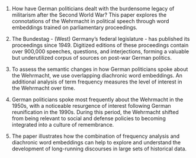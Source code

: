 1. How have German politicians dealt with the burdensome legacy of militarism after the Second World War? This paper explores the connotations of the Wehrmacht in political speech through word embeddings trained on parliamentary proceedings.

2. The Bundestag - (West) Germany’s federal legislature - has published its proceedings since 1949. Digitized editions of these proceedings contain over 900,000 speeches, questions, and interjections, forming a valuable but underutilized corpus of sources on post-war German politics.

3. To assess the semantic changes in how German politicians spoke about the Wehrmacht, we use overlapping diachronic word embeddings. An additional analysis of term frequency measures the level of interest in the Wehrmacht over time.

4. German politicians spoke most frequently about the Wehrmacht in the 1950s, with a noticeable resurgence of interest following German reunification in the 1990s. During this period, the Wehrmacht shifted from being relevant to social and defense policies to becoming integrated into a culture of remembrance.

5. The paper illustrates how the combination of frequency analysis and diachronic word embeddings can help to explore and understand the development of long-running discourses in large sets of historical data.
